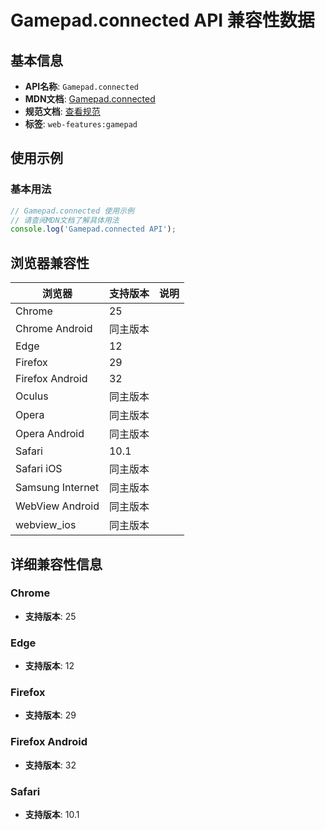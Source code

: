 # Gamepad.connected API 兼容性数据

## 基本信息

- **API名称**: `Gamepad.connected`
- **MDN文档**: [Gamepad.connected](https://developer.mozilla.org/docs/Web/API/Gamepad/connected)
- **规范文档**: [查看规范](https://w3c.github.io/gamepad/#dom-gamepad-connected)
- **标签**: `web-features:gamepad`

## 使用示例

### 基本用法

```javascript
// Gamepad.connected 使用示例
// 请查阅MDN文档了解具体用法
console.log('Gamepad.connected API');
```

## 浏览器兼容性

| 浏览器 | 支持版本 | 说明 |
|--------|----------|------|
| Chrome | 25 |  |
| Chrome Android | 同主版本 |  |
| Edge | 12 |  |
| Firefox | 29 |  |
| Firefox Android | 32 |  |
| Oculus | 同主版本 |  |
| Opera | 同主版本 |  |
| Opera Android | 同主版本 |  |
| Safari | 10.1 |  |
| Safari iOS | 同主版本 |  |
| Samsung Internet | 同主版本 |  |
| WebView Android | 同主版本 |  |
| webview_ios | 同主版本 |  |

## 详细兼容性信息

### Chrome

- **支持版本**: 25

### Edge

- **支持版本**: 12

### Firefox

- **支持版本**: 29

### Firefox Android

- **支持版本**: 32

### Safari

- **支持版本**: 10.1

